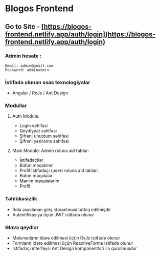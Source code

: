 # Blogos Frontend 
## Go to Site - [https://blogos-frontend.netlify.app/auth/login](https://blogos-frontend.netlify.app/auth/login)
### Admin hesabı : 
    Email: admin@gmail.com
    Password: adminadmin

### İstifadə olunan əsas texnologiyalar
- Angular / RxJs / Ant Design

### Modullar

1. Auth Module:
   - Login səhifəsi
   - Qeydiyyat səhifəsi
   - Şifrəni unutdum səhifəsi
   - Şifrəni yeniləmə səhifəsi

2. Main Module:
     Admin roluna aid tablar:
     - İstifadəçilər
     - Bütün məqalələr
     - Profil
     İstifadəçi (user) roluna aid tablar:
     - Bütün məqalələr
     - Mənim məqalələrim
     - Profil

### Təhlükəsizlik
- Rola əsaslanan giriş idarəetməsi tətbiq edilmişdir
- Autentifikasiya üçün JWT istifadə olunur

### Əlavə qeydlər
- Məlumatların idarə edilməsi üçün RxJs istifadə olunur
- Formların idarə edilməsi üçün ReactiveForms istifadə olunur
- İstifadəçi interfeysi Ant Design komponentləri ilə qurulmuşdur
